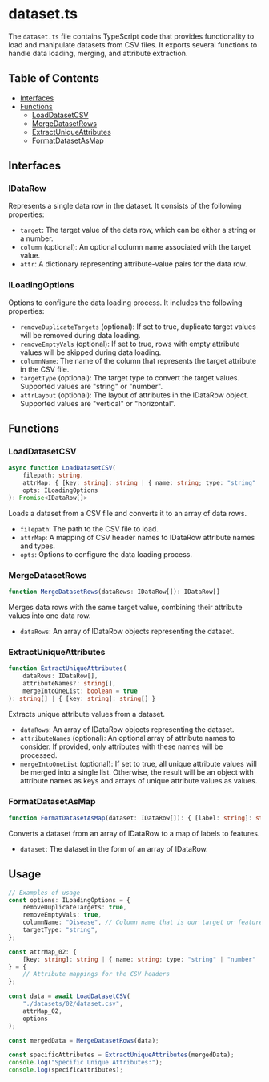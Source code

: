 # dataset.ts

The `dataset.ts` file contains TypeScript code that provides functionality to load and manipulate datasets from CSV files. It exports several functions to handle data loading, merging, and attribute extraction.

## Table of Contents

- [Interfaces](#interfaces)
- [Functions](#functions)
  - [LoadDatasetCSV](#loaddatasetcsv)
  - [MergeDatasetRows](#mergedatasetrows)
  - [ExtractUniqueAttributes](#extractuniqueattributes)
  - [FormatDatasetAsMap](#formatdatasetasmap)

## Interfaces

### IDataRow

Represents a single data row in the dataset. It consists of the following properties:

- `target`: The target value of the data row, which can be either a string or a number.
- `column` (optional): An optional column name associated with the target value.
- `attr`: A dictionary representing attribute-value pairs for the data row.

### ILoadingOptions

Options to configure the data loading process. It includes the following properties:

- `removeDuplicateTargets` (optional): If set to true, duplicate target values will be removed during data loading.
- `removeEmptyVals` (optional): If set to true, rows with empty attribute values will be skipped during data loading.
- `columnName`: The name of the column that represents the target attribute in the CSV file.
- `targetType` (optional): The target type to convert the target values. Supported values are "string" or "number".
- `attrLayout` (optional): The layout of attributes in the IDataRow object. Supported values are "vertical" or "horizontal".

## Functions

### LoadDatasetCSV

```typescript
async function LoadDatasetCSV(
    filepath: string,
    attrMap: { [key: string]: string | { name: string; type: "string" | "number" | "boolean" } },
    opts: ILoadingOptions
): Promise<IDataRow[]>
```

Loads a dataset from a CSV file and converts it to an array of data rows.

- `filepath`: The path to the CSV file to load.
- `attrMap`: A mapping of CSV header names to IDataRow attribute names and types.
- `opts`: Options to configure the data loading process.

### MergeDatasetRows

```typescript
function MergeDatasetRows(dataRows: IDataRow[]): IDataRow[]
```

Merges data rows with the same target value, combining their attribute values into one data row.

- `dataRows`: An array of IDataRow objects representing the dataset.

### ExtractUniqueAttributes

```typescript
function ExtractUniqueAttributes(
    dataRows: IDataRow[],
    attributeNames?: string[],
    mergeIntoOneList: boolean = true
): string[] | { [key: string]: string[] }
```

Extracts unique attribute values from a dataset.

- `dataRows`: An array of IDataRow objects representing the dataset.
- `attributeNames` (optional): An optional array of attribute names to consider. If provided, only attributes with these names will be processed.
- `mergeIntoOneList` (optional): If set to true, all unique attribute values will be merged into a single list. Otherwise, the result will be an object with attribute names as keys and arrays of unique attribute values as values.

### FormatDatasetAsMap

```typescript
function FormatDatasetAsMap(dataset: IDataRow[]): { [label: string]: string[] }
```

Converts a dataset from an array of IDataRow to a map of labels to features.

- `dataset`: The dataset in the form of an array of IDataRow.

## Usage

```typescript
// Examples of usage
const options: ILoadingOptions = {
    removeDuplicateTargets: true,
    removeEmptyVals: true,
    columnName: "Disease", // Column name that is our target or feature
    targetType: "string",
};

const attrMap_02: {
    [key: string]: string | { name: string; type: "string" | "number" | "boolean" };
} = {
    // Attribute mappings for the CSV headers
};

const data = await LoadDatasetCSV(
    "./datasets/02/dataset.csv",
    attrMap_02,
    options
);

const mergedData = MergeDatasetRows(data);

const specificAttributes = ExtractUniqueAttributes(mergedData);
console.log("Specific Unique Attributes:");
console.log(specificAttributes);
```
